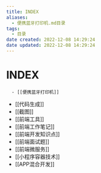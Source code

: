 ```yaml
---
title: INDEX
aliases:
  - 便携蓝牙打印机.md目录
tags:
  - 目录
date created: 2022-12-08 14:29:24
date updated: 2022-12-08 14:29:24
---
```


# INDEX

      - [[便携蓝牙打印机]]
- [[代码生成]]
- [[截图]]
- [[前端工具]]
- [[前端工作笔记]]
- [[前端开发知识点]]
- [[前端面试题]]
- [[前端微服务]]
- [[小程序容器技术]]
- [[APP混合开发]]
